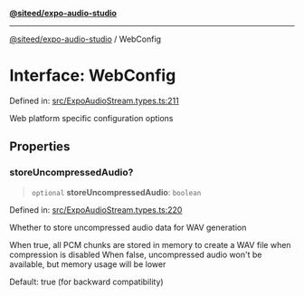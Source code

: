 [**@siteed/expo-audio-studio**](../README.md)

***

[@siteed/expo-audio-studio](../README.md) / WebConfig

# Interface: WebConfig

Defined in: [src/ExpoAudioStream.types.ts:211](https://github.com/deeeed/expo-audio-stream/blob/acf23f6c5feaf05159a3376898117bd6525f08bd/packages/expo-audio-studio/src/ExpoAudioStream.types.ts#L211)

Web platform specific configuration options

## Properties

### storeUncompressedAudio?

> `optional` **storeUncompressedAudio**: `boolean`

Defined in: [src/ExpoAudioStream.types.ts:220](https://github.com/deeeed/expo-audio-stream/blob/acf23f6c5feaf05159a3376898117bd6525f08bd/packages/expo-audio-studio/src/ExpoAudioStream.types.ts#L220)

Whether to store uncompressed audio data for WAV generation

When true, all PCM chunks are stored in memory to create a WAV file when compression is disabled
When false, uncompressed audio won't be available, but memory usage will be lower

Default: true (for backward compatibility)
